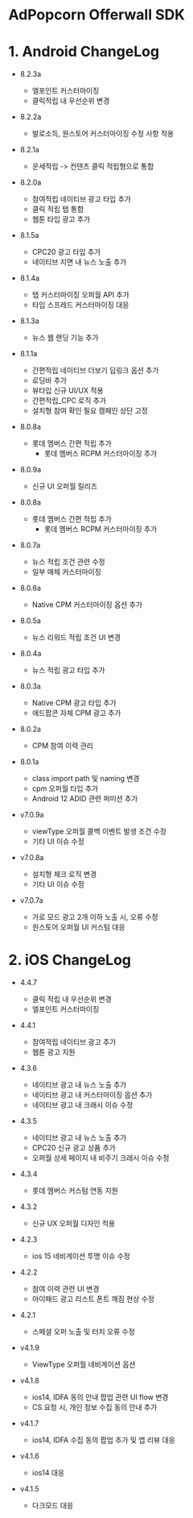 # AdPopcorn Offerwall SDK
  # 1. Android ChangeLog
  - 8.2.3a
    * 엘포인트 커스터마이징
    * 클릭적립 내 우선순위 변경
      
  - 8.2.2a
    * 발로소득, 원스토어 커스터마이징 수정 사항 적용
      
  - 8.2.1a
    * 운세적립 -> 컨텐츠 클릭 적립형으로 통합
      
  - 8.2.0a
    * 참여적립 네이티브 광고 타입 추가
    * 클릭 적립 탭 통합
    * 웹툰 타입 광고 추가

  - 8.1.5a
    * CPC20 광고 타입 추가
    * 네이티브 지면 내 뉴스 노출 추가
      
  - 8.1.4a
    * 탭 커스터마이징 오퍼월 API 추가
    * 타입 스프레드 커스터마이징 대응

  - 8.1.3a
    * 뉴스 웹 랜딩 기능 추가
   
  - 8.1.1a
    * 간편적립 네이티브 더보기 딥링크 옵션 추가
    * 로딩바 추가
    * 뷰타입 신규 UI/UX 적용
    * 간편적립_CPC 로직 추가
    * 설치형 참여 확인 필요 캠페인 상단 고정

  - 8.0.8a
    * 롯데 멤버스 간편 적립 추가
	  * 롯데 멤버스 RCPM 커스터마이징 추가
  - 8.0.9a
    * 신규 UI 오퍼월 릴리즈
    
  - 8.0.8a
    * 롯데 멤버스 간편 적립 추가
	  * 롯데 멤버스 RCPM 커스터마이징 추가
    
  - 8.0.7a
    * 뉴스 적립 조건 관련 수정
    * 일부 매체 커스터마이징 
  
  - 8.0.6a
    * Native CPM 커스터마이징 옵션 추가
  
  - 8.0.5a
    * 뉴스 리워드 적립 조건 UI 변경    
    
  - 8.0.4a
    * 뉴스 적립 광고 타입 추가
    
  - 8.0.3a
    * Native CPM 광고 타입 추가
    * 애드팝콘 자체 CPM 광고 추가
  
  - 8.0.2a
    * CPM 참여 이력 관리
    
  - 8.0.1a
    * class import path 및 naming 변경
    * cpm 오퍼월 타입 추가   
    * Android 12 ADID 관련 퍼미션 추가
    
  - v7.0.9a
    * viewType 오퍼월 콜백 이벤트 발생 조건 수정
    * 기타 UI 이슈 수정
    
  - v7.0.8a
    * 설치형 체크 로직 변경
    * 기타 UI 이슈 수정
    
  - v7.0.7a
    * 가로 모드 광고 2개 이하 노출 시, 오류 수정
    * 원스토어 오퍼월 UI 커스텀 대응

  # 2. iOS ChangeLog
  - 4.4.7
    * 클릭 적립 내 우선순위 변경
    * 엘포인트 커스터마이징
      
  - 4.4.1
    * 참여적립 네이티브 광고 추가
    * 웹툰 광고 지원
      
  - 4.3.6
    * 네이티브 광고 내 뉴스 노출 추가
    * 네이티브 광고 내 커스터마이징 옵션 추가
    * 네이티브 광고 내 크래시 이슈 수정
      
  - 4.3.5
    * 네이티브 광고 내 뉴스 노출 추가
    * CPC20 신규 광고 상품 추가
    * 오퍼월 상세 페이지 내 비주기 크래시 이슈 수정
      
  - 4.3.4
    * 롯데 멤버스 커스텀 연동 지원
       
  - 4.3.2
    * 신규 UX 오퍼월 디자인 적용
      
  - 4.2.3
    * ios 15 네비게이션 투명  이슈 수정

  - 4.2.2
    * 참여 이력 관련 UI 변경
    * 아이패드 광고 리스트 폰트 깨짐 현상 수정
    
  - 4.2.1
    * 스페셜 오퍼 노출 및 터치 오류 수정  
    
  - v4.1.9
    * ViewType 오퍼월 네비게이션 옵션 
    
  - v4.1.8
    * ios14, IDFA 동의 안내 팝업 관련 UI flow 변경
    * CS 요청 시, 개인 정보 수집 동의 안내 추가
    
  - v4.1.7
    * ios14, IDFA 수집 동의 팝업 추가 및 앱 리뷰 대응
    
  - v4.1.6
    * ios14 대응
    
  - v4.1.5
    * 다크모드 대응
